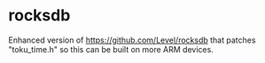 # rocksdb
Enhanced version of https://github.com/Level/rocksdb that patches "toku_time.h" so this can be built on more ARM devices.
